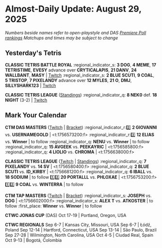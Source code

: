 # Almost-Daily Update: August 29, 2025
*Numbers beside names refer to open-playstyle and DAS [Premiere Poll rankings](https://premierepoll.wordpress.com/)*
*Matchups and times may be subject to change*

## Yesterday's Tetris
**CLASSIC TETRIS BATTLE ROYAL**
:regional_indicator_s:  **3 DOG**, **4 MEME**, **17 TETRISTIME**, **EVESY** advance over **CRYTICALAPIS**, **21 DANV**, **24 WALLBANT**, **MASY**  |  [Twitch](https://www.twitch.tv/videos/2545336917?t=00h17m48s)
:regional_indicator_s:  **2 BLUE SCUTI**, **9 COAL**, **5 TRISTOP**, **7 PIXELANDY** advance over **12 MYLES**, **21 O**, **DMJ**, **SILLYSHARK123**  |  [Twitch](https://www.twitch.tv/videos/2548825833)

**CLASSIC TETRIS LEAGUE**  ([Standings](https://ctlscoreboard.herokuapp.com))
:regional_indicator_q:  **8 NEK0** def. **18 NIGHT** (3-2)  |  [Twitch](https://www.twitch.tv/videos/2552084194?t=00h10m25s)

## Mark Your Calendar
**CTM DAS MASTERS**  ([Twitch](https://twitch.tv/monthlytetris) | [Bracket](https://go.ctm.gg/event/ctm-das-masters-august-2025/das-masters/))
:regional_indicator_r::two:  **2 GIOVANNI** vs. **USERNAMEGOLD**  |  <t:1756573200:f>
:regional_indicator_r::three:  **12 ELIAS** vs. **Winner**  |  to follow
:regional_indicator_q:  **NENU** vs. **Winner**  |  to follow
:regional_indicator_q:  **15 AVGEEK** vs. **PEEKAYRIC**  |  <t:1756585800:f>
:regional_indicator_q:  **4 LIOLIO** vs. **CHROMA**  |  <t:1756638000:f>

**CLASSIC TETRIS LEAGUE**  ([Twitch](https://twitch.tv/classictetrisleague) | [Standings](https://ctlscoreboard.herokuapp.com))
:regional_indicator_q:  **7 PIXELANDY** vs. **14 SV**  |  <t:1756580400:f>
:regional_indicator_q:  **2 BLUE SCUTI** vs. **ID_KIRBY**  |  <t:1756681200:f>
:regional_indicator_q:  **6 IBALL** vs. **18 SODIUM**  |  to follow
:one::two:  **20 PORTALLL** vs. **PHLOXAE**  |  <t:1756753200:f>
:one::two:  **9 COAL** vs. **WINTERRA**  |  to follow

**CTM TAP MASTERS**  ([Twitch](https://twitch.tv/monthlytetris) | [Bracket](https://go.ctm.gg/event/ctm-das-masters-june-2025/das-masters/))
:regional_indicator_s:  **JOSEPH** vs. **DOG**  |  <t:1756602000:f>
:regional_indicator_s:  **ALEX T** vs. **ATKOSTER**  |  to follow
:first_place:  **Winner** vs. **Winner**  |  to follow

**CTWC JONAS CUP** (DAS)
Oct 17-19  |  Portland, Oregon, USA

**CTWC REGIONALS**
Sep 6-7  |  Kansas City, Missouri, USA
Sep 6-7  |  Łódź, Poland
Sep 12-14  |  Hartford, Connecticut, USA
Sep 13-14  |  São Paulo, Brazil
Sep 27-28  |  Wilmington, North Carolina, USA
Oct 4-5  |  Ciudad Real, Spain
Oct 9-13  |  Bogotá, Colombia